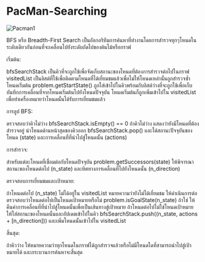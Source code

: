 # PacMan-Searching
![Pacman1](https://github.com/ThanachaiD/PacMan-Searching/assets/148684074/40d4d57f-2bf6-46b5-abdc-c605e7f5d7f3)

BFS หรือ Breadth-First Search เป็นอัลกอริทึมการค้นหาที่ทำงานโดยการสำรวจทุกๆโหนดในระดับเดียวกันก่อนที่จะเคลื่อนไปยังระดับถัดไปของต้นไม้หรือกราฟ

เริ่มต้น:

bfsSearchStack เป็นคิวที่จะถูกใช้เพื่อจัดเก็บสถานะของโหนดที่ต้องการสำรวจต่อไปในกราฟ
visitedList เป็นลิสต์ที่ใช้เพื่อติดตามโหนดที่ได้เยี่ยมชมแล้วเพื่อไม่ให้โหนดเหล่านั้นถูกสำรวจซ้ำ
โหนดเริ่มต้น problem.getStartState() ถูกใส่เข้าไปในคิวพร้อมกับลิสต์ว่างที่จะถูกใช้เพื่อเก็บบันทึกการเคลื่อนที่จากโหนดเริ่มต้นไปยังโหนดปัจจุบัน
โหนดเริ่มต้นก็ถูกเพิ่มเข้าไปใน visitedList เพื่อทำเครื่องหมายว่าโหนดนั้นได้รับการเยี่ยมชมแล้ว

การลูป BFS:

ตรวจสอบว่าคิวไม่ว่าง bfsSearchStack.isEmpty() == 0 ถ้าคิวไม่ว่าง แสดงว่ายังมีโหนดที่ต้องสำรวจอยู่
นำโหนดด้านหน้าสุดของคิวออก bfsSearchStack.pop() และได้สถานะปัจจุบันของโหนด (state) และการเคลื่อนที่ที่นำไปสู่โหนดนั้น (actions)

การสำรวจ:

สำหรับแต่ละโหนดที่เชื่อมต่อกับโหนดปัจจุบัน problem.getSuccessors(state) ให้พิจารณาสถานะของโหนดต่อไป (n_state) และทิศทางการเคลื่อนที่ไปยังโหนดนั้น (n_direction)

ตรวจสอบการเยี่ยมชมและเป้าหมาย:

ถ้าโหนดต่อไป (n_state) ไม่ได้อยู่ใน visitedList หมายความว่ายังไม่ได้เยี่ยมชม ให้ดำเนินการต่อ
ตรวจสอบว่าโหนดต่อไปเป็นโหนดเป้าหมายหรือไม่ problem.isGoalState(n_state) ถ้าใช่ ให้คืนค่าการเคลื่อนที่ที่นำไปสู่โหนดนั้นเพื่อเป็นเส้นทางสู่เป้าหมาย
ถ้าโหนดต่อไปไม่ใช่โหนดเป้าหมาย ให้ใส่สถานะของโหนดนั้นและอัปเดตเข้าไปในคิว bfsSearchStack.push((n_state, actions + [n_direction])) และเพิ่มโหนดนั้นเข้าไปใน visitedList

สิ้นสุด:

ถ้าคิวว่าง ให้หมายความว่าทุกโหนดในกราฟได้ถูกสำรวจแล้วหรือไม่มีโหนดใดที่สามารถนำไปสู่เป้าหมายได้ และกระบวนการค้นหาจะสิ้นสุด
